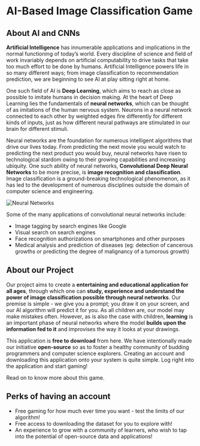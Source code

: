 # AI-Based Image Classification Game

## About AI and CNNs

**Artificial Intelligence** has innumerable applications and implications in the normal functioning of today’s world. Every discipline of science and field of work invariably depends on artificial computability to drive tasks that take too much effort to be done by humans. Artificial Intelligence powers life in so many different ways; from image classification to recommendation prediction, we are beginning to see AI at play sitting right at home.

One such field of AI is **Deep Learning**, which aims to reach as close as possible to imitate humans in decision making. At the heart of Deep Learning lies the fundamentals of **neural networks**, which can be thought of as imitations of the human nervous system. Neurons in a neural network connected to each other by weighted edges fire differently for different kinds of inputs, just as how different neural pathways are stimulated in our brain for different stimuli. 

Neural networks are the foundation for numerous intelligent algorithms that drive our lives today. From predicting the next movie you would watch to predicting the next product you would buy, neural networks have risen to technological stardom owing to their growing capabilities and increasing ubiquity. One such ability of neural networks, **Convolutional Deep Neural Networks** to be more precise, is **image recognition and classification**. Image classification is a ground-breaking technological phenomenon, as it has led to the development of numerous disciplines outside the domain of computer science and engineering. 

![Neural Networks](https://cezannec.github.io/assets/cnn_intro/CNN_ex.png)

Some of the many applications of convolutional neural networks include:

* Image tagging by search engines like Google
* Visual search on search engines
* Face recognition authorizations on smartphones and other purposes
* Medical analysis and prediction of diseases (eg: detection of cancerous growths or predicting the degree of malignancy of a tumorous growth)


## About our Project

Our project aims to create a **entertaining and educational application for all ages**, through which one can **study, experience and understand the power of image classification possible through neural networks**. Our premise is simple - we give you a prompt; you draw it on your screen, and our AI algorithm will predict it for you. As all children are, our model may make mistakes often. However, as is also the case with children, **learning** is an important phase of neural networks where the model **builds upon the information fed to it** and improvises the way it looks at your drawings.

This application is **free to download** from here. We have intentionally made our initiative **open-source** so as to foster a healthy community of budding programmers and computer science explorers. Creating an account and downloading this application onto your system is quite simple. Log right into the application and start gaming!

Read on to know more about this game.

## Perks of having an account

* Free gaming for how much ever time you want - test the limits of our algorithm!
* Free access to downloading the dataset for you to explore with!
* An experience to grow with a community of learners, who wish to tap into the potential of open-source data and applications!

 
